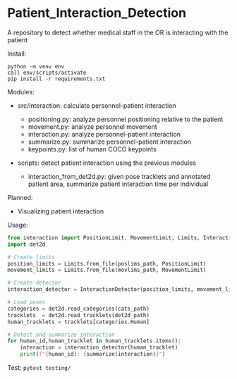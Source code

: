 # Patient_Interaction_Detection
A repository to detect whether medical staff in the OR is interacting with the patient

Install:
```batch
python -m venv env
call env/scripts/activate
pip install -r requirements.txt
```

Modules:
- src/interaction: calculate personnel-patient interaction
  - positioning.py: analyze personnel positioning relative to the patient
  - movement.py: analyze personnel movement
  - interaction.py: analyze personnel-patient interaction
  - summarize.py: summarize personnel-patient interaction
  - keypoints.py: list of human COCO keypoints

- scripts: detect patient interaction using the previous modules
  - interaction_from_det2d.py: given pose tracklets and annotated patient area, summarize patient interaction time per individual

Planned:
- Visualizing patient interaction

Usage:
```python
from interaction import PositionLimit, MovementLimit, Limits, InteractionDetector, summarize
import det2d

# Create limits
position_limits = Limits.from_file(poslims_path, PositionLimit)
movement_limits = Limits.from_file(movlims_path, MovementLimit)

# Create detector
interaction_detector = InteractionDetector(position_limits, movement_limits)

# Load poses
categories = det2d.read_categories(cats_path)
tracklets  = det2d.read_tracklets(det2d_path)
human_tracklets = tracklets[categories.Human]

# Detect and summarize interaction
for human_id,human_tracklet in human_tracklets.items():
    interaction = interaction_detector(human_tracklet)
    print(f"{human_id}: {summarize(interaction)}")
```

Test:
`pytest testing/`
